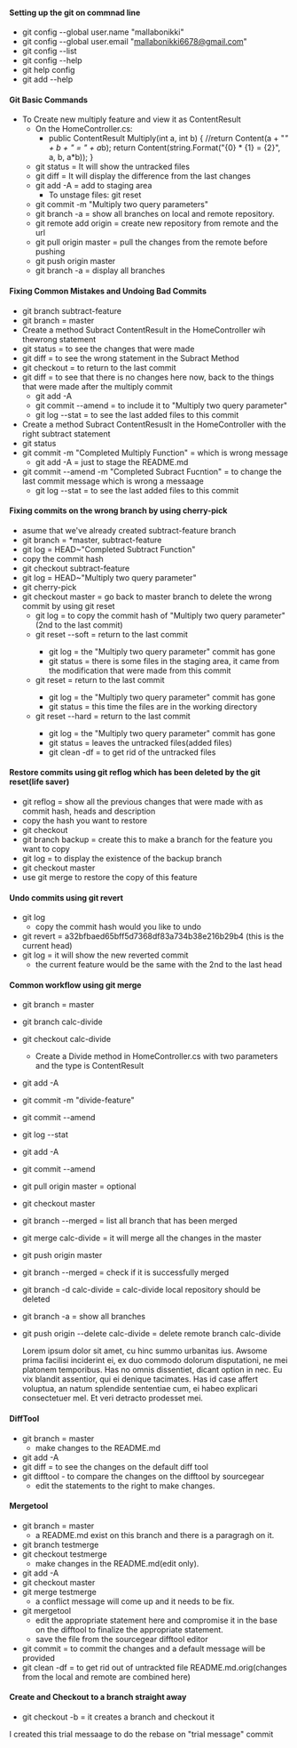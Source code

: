 #### Setting up the git on commnad line
* git config --global user.name "mallabonikki"
* git config --global user.email "mallabonikki6678@gmail.com"
* git config --list
* git config --help
* git help config
* git add --help

#### Git Basic Commands
 * To Create new multiply feature and view it as ContentResult  
   * On the HomeController.cs:
        *	public ContentResult Multiply(int a, int b)
            {
                //return Content(a + "*" + b + " = " + a*b);
                return Content(string.Format("{0} * {1} = {2}", a, b, a*b));
            }
   * git status = It will show the untracked files
   * git diff = It will display the difference from the last changes
   * git add -A = add to staging area
     * To unstage files: git reset
   * git commit -m "Multiply two query parameters"
   * git branch -a = show all branches on local and remote repository.
   * git remote add origin <url> = create new repository from remote and the url
   * git pull origin master = pull the changes from the remote before pushing
   * git push origin master 
   * git branch -a = display all branches

#### Fixing Common Mistakes and Undoing Bad Commits
* git branch subtract-feature
* git branch = master
* Create a method Subract ContentResult in the HomeController wih thewrong statement
* git status = to see the changes that were made
* git diff = to see the wrong statement in the Subract Method
* git checkout <file want to reset> = to return to the last commit
* git diff = to see that there is no changes here now, back to the things that were made after the multiply commit
    * git add -A
    * git commit --amend = to include it to "Multiply two query parameter"
    * git log --stat = to see the last added files to this commit
* Create a method Subract ContentResuslt in the HomeController with the right subtract statement
* git status
* git commit -m "Completed Multiply Function" = which is wrong message
  * git add -A = just to stage the README.md
* git commit --amend -m "Completed Subract Fucntion" = to change the last commit message which is wrong a messaage
  * git log --stat = to see the last added files to this commit 

#### Fixing commits on the wrong branch by using cherry-pick
 * asume that we've already created subtract-feature branch
 * git branch = *master, subtract-feature
 * git log = HEAD~"Completed Subtract Function"
 * copy the commit hash
 * git checkout subtract-feature
 * git log = HEAD~"Multiply two query parameter"
 * git cherry-pick <commit hash that have been copied from the master branch>
 * git checkout master = go back to master branch to delete the wrong commit by using git reset
   * git log = to copy the commit hash of "Multiply two query parameter"(2nd to the last commit)
   * git reset --soft <copied hash> = return to the last commit 
     * git log = the "Multiply two query parameter" commit has gone
     * git status = there is some files in the staging area, it came from the modification that were made from this commit
   * git reset <copied hash> = return to the last commit
     * git log = the "Multiply two query parameter" commit has gone
     * git status = this time the files are in the working directory 
   * git reset --hard <copied hash> = return to the last commit
     * git log = the "Multiply two query parameter" commit has gone
     * git status = leaves the untracked files(added files)
     * git clean -df = to get rid of the untracked files
#### Restore commits using git reflog which has been deleted by the git reset(life saver)
 * git reflog = show all the previous changes that were made with as commit hash, heads and description
 * copy the hash you want to restore
 * git checkout <copied hash>
 * git branch backup = create this to make a branch for the feature you want to copy
 * git log = to display the existence of the backup branch
 * git checkout master
 * use git merge to restore the copy of this feature 

#### Undo commits using git revert
* git log 
  * copy the commit hash would you like to undo
* git revert <copied hash> = a32bfbaed65bff5d7368df83a734b38e216b29b4 (this is the current head)
* git log = it will show the new reverted commit 
  * the current feature would be the same with the 2nd to the last head

#### Common workflow using git merge
 * git branch = master
 * git branch calc-divide
 * git checkout calc-divide
   * Create a Divide method in HomeController.cs with two parameters and the type is ContentResult
 * git add -A
 * git commit -m "divide-feature"
 * git commit --amend
 * git log --stat
 * git add -A
 * git commit --amend
 * git pull origin master = optional
 * git checkout master
 * git branch --merged = list all branch that has been merged
 * git merge calc-divide = it will merge all the changes in the master
 * git push origin master
 * git branch --merged = check if it is successfully merged
 * git branch -d calc-divide = calc-divide local repository should be deleted
 * git branch -a = show all branches
 * git push origin --delete calc-divide = delete remote branch calc-divide


 
   Lorem ipsum dolor sit amet, cu hinc summo urbanitas ius. 
   Awsome prima facilisi inciderint ei, ex duo commodo dolorum disputationi, ne mei platonem temporibus. 
   Has no omnis dissentiet, dicant option in nec. Eu vix blandit assentior, qui ei denique tacimates. 
   Has id case affert voluptua, an natum splendide sententiae cum, ei habeo explicari consectetuer mel. 
   Et veri detracto prodesset mei.

#### DiffTool
* git branch = master
  * make changes to the README.md
* git add -A
* git diff = to see the changes on the default diff tool
* git difftool - to compare the changes on the difftool by sourcegear
  * edit the statements to the right to make changes.

#### Mergetool
* git branch = master
  * a README.md exist on this branch and there is a paragragh on it.
* git branch testmerge
* git checkout testmerge
  * make changes in the README.md(edit only).
* git add -A
* git checkout master
* git merge testmerge
  * a conflict message will come up and it needs to be fix.
* git mergetool
  * edit the appropriate statement here and compromise it in the base on the difftool to finalize the appropriate statement.
  * save the file from the sourcegear difftool editor
* git commit = to commit the changes and a default message will be provided
* git clean -df = to get rid out of untrackted file README.md.orig(changes from the local and remote are combined here)

#### Create and Checkout to a branch straight away
* git checkout -b <branch name> = it creates a branch and checkout it 

I created this trial messaage to do the rebase on "trial message" commit 
   
